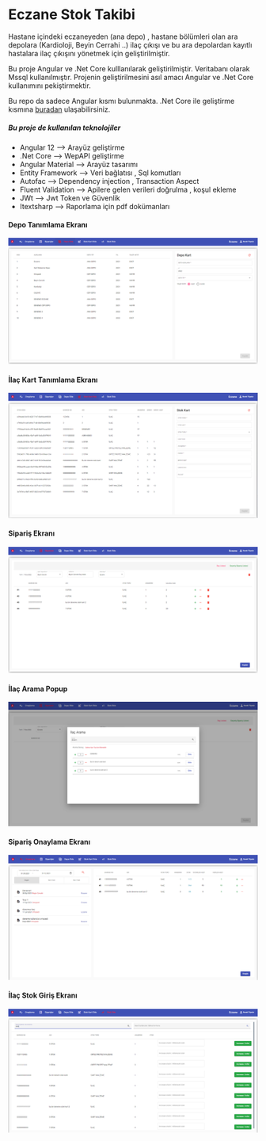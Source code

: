 # Eczane Stok Takibi
Hastane içindeki eczaneyeden (ana depo) , hastane bölümleri olan ara depolara (Kardioloji, Beyin Cerrahi ..) ilaç çıkışı ve bu ara depolardan kayıtlı hastalara ilaç çıkışını yönetmek için geliştirilmiştir.

Bu proje Angular ve .Net Core kulllanılarak geliştirilmiştir. Veritabanı olarak Mssql kullanılmıştır. Projenin geliştirilmesini asıl amacı Angular ve .Net Core kullanımını pekiştirmektir.

Bu repo da sadece Angular kısmı bulunmakta.
.Net Core ile geliştirme kısmına [buradan](https://github.com/BurakTy/pharmacy-stock-tracking/) ulaşabilirsiniz. 


##### Bu proje de kullanılan teknolojiler
- Angular 12        --> Arayüz geliştirme
- .Net Core         --> WepAPI geliştirme
- Angular Material  --> Arayüz tasarımı
- Entity Framework  --> Veri bağlatısı , Sql komutları
- Autofac           --> Dependency injection , Transaction Aspect
- Fluent Validation --> Apilere gelen verileri doğrulma , koşul ekleme
- JWt               --> Jwt Token ve Güvenlik
- Itextsharp        --> Raporlama için pdf dokümanları 


#### Depo Tanımlama Ekranı
![alt text](https://github.com/BurakTy/angular-pharmacy-stock-tracking/blob/main/image/Depo%20Tan%C4%B1mlama%20Ekran%C4%B1.PNG?raw=true)

#### İlaç Kart Tanımlama Ekranı
![alt text](https://github.com/BurakTy/angular-pharmacy-stock-tracking/blob/main/image/%C4%B0la%C3%A7%20Kart%20Tan%C4%B1mlama%20Ekran%C4%B1.PNG?raw=true)

#### Sipariş Ekranı
![alt text](https://github.com/BurakTy/angular-pharmacy-stock-tracking/blob/main/image/Sipari%C5%9F%20Ekran%C4%B1.PNG?raw=true)

#### İlaç Arama Popup
![alt text](https://github.com/BurakTy/angular-pharmacy-stock-tracking/blob/main/image/%C4%B0la%C3%A7%20Arama%20Ekran%C4%B1.PNG?raw=true)


#### Sipariş Onaylama Ekranı
![alt text](https://github.com/BurakTy/angular-pharmacy-stock-tracking/blob/main/image/Onaylama%20Ekran%C4%B1.PNG?raw=true)


#### İlaç Stok Giriş Ekranı
![alt text](https://github.com/BurakTy/angular-pharmacy-stock-tracking/blob/main/image/Stok%20Ekleme%20Ekran%C4%B1.PNG?raw=true)
